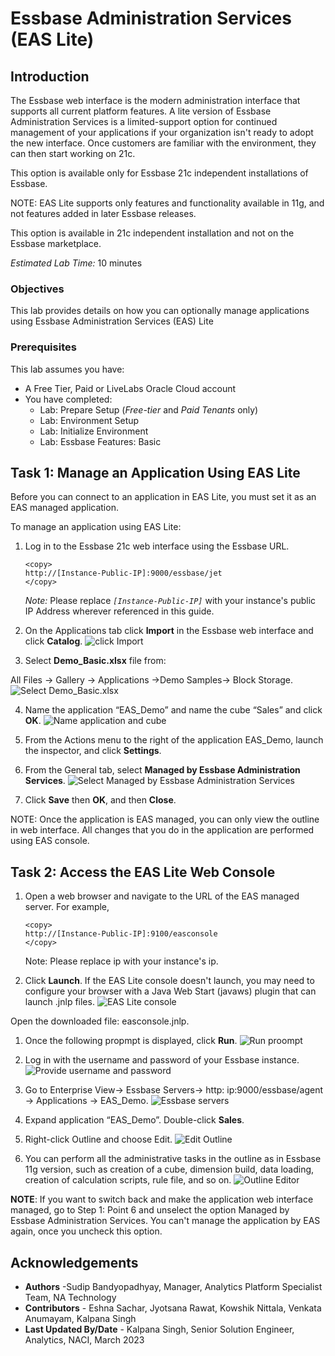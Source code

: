 # Essbase Administration Services (EAS Lite)

## Introduction

The Essbase web interface is the modern administration interface that supports all current platform features. A lite version of Essbase Administration Services is a limited-support option for continued management of your applications if your organization isn't ready to adopt the new interface. Once customers are familiar with the environment, they can then start working on 21c.

This option is available only for Essbase 21c independent installations of Essbase.

NOTE: EAS Lite supports only features and functionality available in 11g, and not features added in later Essbase releases.

This option is available in 21c independent installation and not on the Essbase marketplace.


*Estimated Lab Time:* 10 minutes

### Objectives

This lab provides details on how you can optionally manage applications using Essbase Administration Services (EAS) Lite

### Prerequisites
This lab assumes you have:
- A Free Tier, Paid or LiveLabs Oracle Cloud account
- You have completed:
    - Lab: Prepare Setup (*Free-tier* and *Paid Tenants* only)
    - Lab: Environment Setup
    - Lab: Initialize Environment  
    - Lab: Essbase Features: Basic


## Task 1: Manage an Application Using EAS Lite

Before you can connect to an application in EAS Lite, you must set it as an EAS managed application.

To manage an application using EAS Lite:

1.	Log in to the Essbase 21c web interface using the Essbase URL.

    ```
    <copy>
    http://[Instance-Public-IP]:9000/essbase/jet
    </copy>
    ```
    *Note:* Please replace *`[Instance-Public-IP]`* with your instance's public IP Address wherever referenced in this guide.

2.	On the Applications tab click **Import** in the Essbase web interface and click **Catalog**.
   ![click Import](./images/EAS_0.png " ")


3.	Select **Demo_Basic.xlsx** file from:

   All Files -> Gallery -> Applications ->Demo Samples-> Block Storage.
   ![Select Demo_Basic.xlsx](./images/EAS_1.png " ")


4.	Name the application “EAS_Demo” and name the cube “Sales” and click **OK**.
   ![Name application and cube](./images/EAS_2.png " ")

5.	From the Actions menu to the right of the application EAS_Demo, launch the inspector, and click **Settings**.

6.	From the General tab, select **Managed by Essbase Administration Services**.
   ![Select Managed by Essbase Administration Services](./images/EAS_3.png " ")

7.	Click **Save** then **OK**, and then **Close**.

   NOTE: Once the application is EAS managed, you can only view the outline in web interface. All changes that you do in the application are performed using EAS console.

## Task 2: Access the EAS Lite Web Console

1.	Open a web browser and navigate to the URL of the EAS managed server. For example,

      ```
      <copy>
      http://[Instance-Public-IP]:9100/easconsole
      </copy>
      ```
      Note: Please replace ip with your instance's ip.

2.	Click **Launch**. If the EAS Lite console doesn't launch, you may need to configure your browser with a Java Web Start (javaws) plugin that can launch .jnlp files.
   ![EAS Lite console](./images/EAS_4.png " ")

   Open the downloaded file: easconsole.jnlp.

1. Once the following propmpt is displayed, click **Run**.
   ![Run proompt](./images/eas_run_prompt.png " ")


4.	Log in with the username and password of your Essbase instance.
   ![Provide username and password](./images/EAS_5.png " ")

5.	Go to Enterprise View-> Essbase Servers-> http: ip:9000/essbase/agent -> Applications -> EAS_Demo.
   ![Essbase servers](./images/EAS_6.png " ")

6.	Expand application “EAS_Demo”. Double-click **Sales**.

7.	Right-click Outline and choose Edit.
   ![Edit Outline](./images/EAS_7.png " ")


8.	You can perform all the administrative tasks in the outline as in Essbase 11g version, such as creation of a cube, dimension build, data loading, creation of calculation scripts, rule file, and so on.
   ![Outline Editor](./images/EAS_8.png " ")

   **NOTE**: If you want to switch back and make the application web interface managed, go to Step 1: Point 6 and unselect the option Managed by Essbase Administration Services. You can't manage the application by EAS again, once you uncheck this option.



## Acknowledgements
* **Authors** -Sudip Bandyopadhyay, Manager, Analytics Platform Specialist Team, NA Technology
* **Contributors** - Eshna Sachar, Jyotsana Rawat, Kowshik Nittala, Venkata Anumayam, Kalpana Singh
* **Last Updated By/Date** - Kalpana Singh, Senior Solution Engineer, Analytics, NACI, March 2023

